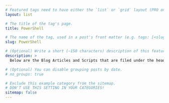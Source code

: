 ```yaml
---
# Featured tags need to have either the `list` or `grid` layout (PRO only).
layout: list

# The title of the tag's page.
title: PowerShell

# The name of the tag, used in a post's front matter (e.g. tags: [<slug>]).
slug: PowerShell

# (Optional) Write a short (~150 characters) description of this featured tag.
description: >
  Below are the Blog Articles and Scripts that are filed under the heading PowerShell

# (Optional) You can disable grouping posts by date.
# no_groups: true

# Exclude this example category from the sitemap.
# DON'T USE THIS SETTING IN YOUR CATEGORIES!
sitemap: false
---
```

